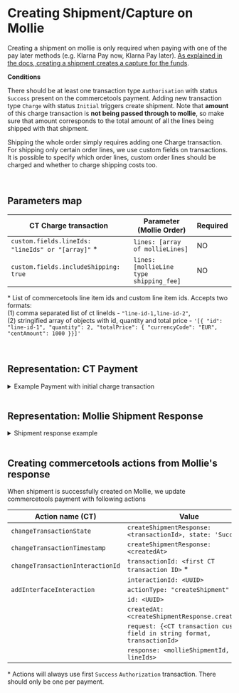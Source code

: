 # Creating Shipment/Capture on Mollie

Creating a shipment on mollie is only required when paying with one of the pay later methods (e.g. Klarna Pay now, Klarna Pay later). [As explained in the docs, creating a shipment creates a capture for the funds](https://docs.mollie.com/reference/v2/shipments-api/create-shipment).


**Conditions**

There should be at least one transaction type `Authorisation` with status `Success` present on the commercetools payment.
Adding new transaction type `Charge` with status `Initial` triggers create shipment. Note that **amount** of this charge transaction is **not being passed through to mollie**, so make sure that amount corresponds to the total amount of all the lines being shipped with that shipment.

Shipping the whole order simply requires adding one Charge transaction.
For shipping only certain order lines, we use custom fields on transactions. It is possible to specify which order lines, custom order lines should be charged and whether to charge shipping costs too.

<br />

## Parameters map

| CT Charge transaction                              | Parameter (Mollie Order)                     | Required |
|----------------------------------------------------|----------------------------------------------|----------|
| `custom.fields.lineIds: "lineIds" or "[array]"` *  | `lines: [array of mollieLines]`              | NO       |
| `custom.fields.includeShipping: true`              | `lines: [mollieLine type shipping_fee]`      | NO       |

\* List of commercetools line item ids and custom line item ids. Accepts two formats:  
(1) comma separated list of ct lineIds - `"line-id-1,line-id-2"`,  
(2) stringified array of objects with id, quantity and total price - `'[{ "id": "line-id-1", "quantity": 2, "totalPrice": { "currencyCode": "EUR", "centAmount": 1000 }}]'`

<br />

## Representation: CT Payment
<details>
  <summary>Example Payment with initial charge transaction</summary>

```json
{
    "id": "c0887a2d-bfbf-4f77-8f3d-fc33fb4c0920",
    "version": 7,
    "lastMessageSequenceNumber": 4,
    "createdAt": "2021-12-16T08:21:02.813Z",
    "lastModifiedAt": "2021-12-16T08:22:28.979Z",
    "lastModifiedBy": {
        "clientId": "A-7gCPuzUQnNSdDwlOCC",
        "isPlatformClient": false
    },
    "createdBy": {
        "clientId": "A-7gCPuzUQnNSdDwlOCC",
        "isPlatformClient": false
    },
    "key": "ord_5h2f3w",
    "amountPlanned": {
        "type": "centPrecision",
        "currencyCode": "EUR",
        "centAmount": 1604,
        "fractionDigits": 2
    },
    "paymentMethodInfo": {
        "paymentInterface": "Mollie",
        "method": "ideal"
    },
    "custom": {
        "type": {
            "typeId": "type",
            "id": "c11764fa-4e07-4cc0-ba40-e7dfc8d67b4e"
        },
        "fields": {
            "createPayment": "{\"redirectUrl\":\"https://www.redirect.com/\",\"webhookUrl\":\"https://webhook.com\",\"locale\":\"nl_NL\"}"
        }
    },
    "paymentStatus": {},
    "transactions": [
        {
            "id": "869ea4f0-b9f6-4006-bf04-d8306b5c9564",
            "type": "Authorization",
            "amount": {
                "type": "centPrecision",
                "currencyCode": "EUR",
                "centAmount": 1604,
                "fractionDigits": 2
            },
            "state": "Success"
        },
        {
            "id": "ad199f53-09be-43a5-ae73-aa97248239ad",
            "type": "Charge",
            "amount": {
                "centAmount": 1604,
                "currencyCode": "EUR"
            },
            "state": "Initial",
            "custom": {
                "type": {
                    "key": "ct-mollie-integration-transaction-type"
                },
                "fields": {
                    "lineIds": "00af27cd-242c-4751-ad55-d5055ee2903d",
                    "includeShipping": true
                }
            }
        }
    ],
    "interfaceInteractions": []
}
```
</details>
<br />



## Representation: Mollie Shipment Response
<details>
  <summary>Shipment response example</summary>

```json
{
    "resource": "shipment",
    "id": "shp_if7wde",
    "orderId": "ord_5h2f3w",
    "createdAt": "2021-12-16T07:17:24+00:00",
    "lines": [
        {
            "resource": "orderline",
            "id": "odl_1.dy2xdk",
            "orderId": "ord_5h2f3w",
            "name": "Banaan",
            "metadata": {
                "cartLineItemId": "00af27cd-242c-4751-ad55-d5055ee2903d"
            },
            "quantity": 2,
            "totalAmount": {
                "value": "16.04",
                "currency": "EUR"
            },
        },
        {
            "resource": "orderline",
            "id": "odl_1.wmux1q",
            "orderId": "ord_5h2f3w",
            "name": "Shipping - Standard Shipping",
            "type": "shipping_fee",
            "metadata": null,
            "quantity": 1,
            "totalAmount": {
                "value": "0.00",
                "currency": "EUR"
            },
        }
    ]
}
```
</details>
<br />

## Creating commercetools actions from Mollie's response

When shipment is successfully created on Mollie, we update commercetools payment with following actions

| Action name (CT)                 | Value                                                                      |
| -------------------------------- | -------------------------------------------------------------------------- |
| `changeTransactionState`         | `createShipmentResponse: <transactionId>, state: 'Success'`                |
| `changeTransactionTimestamp`     | `createShipmentResponse: <createdAt>`                                      |
| `changeTransactionInteractionId` | `transactionId: <first CT transaction ID>` *                               |
|                                  | `interactionId: <UUID>`                                                    |
| `addInterfaceInteraction`        | `actionType: "createShipment"`                                             |
|                                  | `id: <UUID>`                                                               |
|                                  | `createdAt: <createShipmentResponse.createdAt>`                            |
|                                  | `request: {<CT transaction custom field in string format, transactionId>`  |
|                                  | `response: <mollieShipmentId, lineIds>`                                    |

\* Actions will always use first `Success` `Authorization` transaction. There should only be one per payment.
